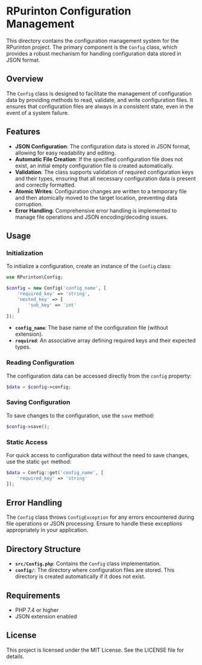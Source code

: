 # RPurinton Configuration Management

This directory contains the configuration management system for the RPurinton project. The primary component is the `Config` class, which provides a robust mechanism for handling configuration data stored in JSON format.

## Overview

The `Config` class is designed to facilitate the management of configuration data by providing methods to read, validate, and write configuration files. It ensures that configuration files are always in a consistent state, even in the event of a system failure.

## Features

- **JSON Configuration**: The configuration data is stored in JSON format, allowing for easy readability and editing.
- **Automatic File Creation**: If the specified configuration file does not exist, an initial empty configuration file is created automatically.
- **Validation**: The class supports validation of required configuration keys and their types, ensuring that all necessary configuration data is present and correctly formatted.
- **Atomic Writes**: Configuration changes are written to a temporary file and then atomically moved to the target location, preventing data corruption.
- **Error Handling**: Comprehensive error handling is implemented to manage file operations and JSON encoding/decoding issues.

## Usage

### Initialization

To initialize a configuration, create an instance of the `Config` class:

```php
use RPurinton\Config;

$config = new Config('config_name', [
    'required_key' => 'string',
    'nested_key' => [
        'sub_key' => 'int'
    ]
]);
```

- **`config_name`**: The base name of the configuration file (without extension).
- **`required`**: An associative array defining required keys and their expected types.

### Reading Configuration

The configuration data can be accessed directly from the `config` property:

```php
$data = $config->config;
```

### Saving Configuration

To save changes to the configuration, use the `save` method:

```php
$config->save();
```

### Static Access

For quick access to configuration data without the need to save changes, use the static `get` method:

```php
$data = Config::get('config_name', [
    'required_key' => 'string'
]);
```

## Error Handling

The `Config` class throws `ConfigException` for any errors encountered during file operations or JSON processing. Ensure to handle these exceptions appropriately in your application.

## Directory Structure

- **`src/Config.php`**: Contains the `Config` class implementation.
- **`config/`**: The directory where configuration files are stored. This directory is created automatically if it does not exist.

## Requirements

- PHP 7.4 or higher
- JSON extension enabled

## License

This project is licensed under the MIT License. See the LICENSE file for details.
